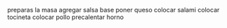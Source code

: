 preparas la masa
agregar salsa base
poner queso
colocar salami
colocar tocineta
colocar pollo
precalentar horno